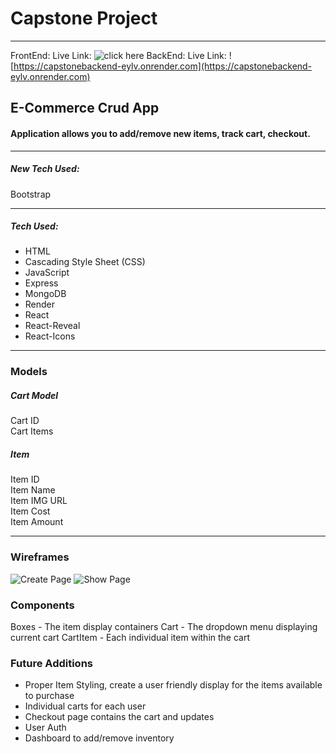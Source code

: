 # Capstone Project

---

FrontEnd:
Live Link: ![click here]()
BackEnd:
Live Link: ![https://capstonebackend-eylv.onrender.com](https://capstonebackend-eylv.onrender.com)

## E-Commerce Crud App

#### Application allows you to add/remove new items, track cart, checkout.

---

##### New Tech Used:

Bootstrap

---

##### Tech Used:

- HTML
- Cascading Style Sheet (CSS)
- JavaScript
- Express
- MongoDB
- Render
- React
- React-Reveal
- React-Icons

---

### Models

##### Cart Model

Cart ID <br>
Cart Items

##### Item

Item ID <br>
Item Name <br>
Item IMG URL <br>
Item Cost <br>
Item Amount <br>

---

### Wireframes

![Create Page](./capstone-figma-1.PNG)
![Show Page](./capstone-figma-2.PNG)

### Components

Boxes - The item display containers
Cart - The dropdown menu displaying current cart
CartItem - Each individual item within the cart

### Future Additions

- Proper Item Styling, create a user friendly display for the items available to purchase
- Individual carts for each user
- Checkout page contains the cart and updates
- User Auth
- Dashboard to add/remove inventory
